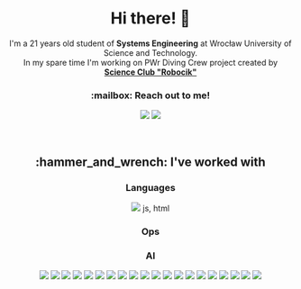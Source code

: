 <h1 align="center">Hi there! 👋</h1>

<p align="center">
  <a>I'm a 21 years old student of <b>Systems Engineering</b> at Wrocław University of Science and Technology.<br>In my spare time I'm working on PWr Diving Crew project created by </a><a href="http://robocik.pwr.edu.pl/"><b>Science Club "Robocik"</b></a>
</p>

<h3 align="center">:mailbox: Reach out to me!</h3>

<p align="center">
  <a href="https://www.linkedin.com/in/jamnicki/"><img src="https://img.shields.io/badge/-jamnicki-0e76a8?style=flat&labelColor=0e76a8&logo=linkedin&logoColor=white" /></a>
  <a href="mailto:jedrzej.jamnicki@gmail.com"><img src="https://img.shields.io/badge/-jedrzej.jamnicki-c0392b?style=flat&labelColor=c0392b&logo=gmail&logoColor=white" /></a>
</p>

<br>
<h2 align="center">:hammer_and_wrench: I've worked with</h3>

<h3 align="center">Languages</h3>
<p align="center">
  <a><img src="https://img.shields.io/badge/-Python-1F4362?style=flat&logo=python&logoColor=F8DB51" /></a>
  js, html
</p>

<h3 align="center">Ops</h3>
<p align="center">
</p>

<h3 align="center">AI</h3>
<p align="center">
  <a><img src="https://img.shields.io/badge/-docker-007bff?style=flat&logo=docker&logoColor=white" /></a>
  <a><img src="https://img.shields.io/badge/-git-F0F0E7?style=flat&logo=git&logoColor=F24D27" /></a>
  <a><img src="https://img.shields.io/badge/-pandas-130654?style=flat&logo=pandas&logoColor=white" /></a>
  <a><img src="https://img.shields.io/badge/-OpenCV-645BFF?style=flat&logo=opencv" /></a>
  <a><img src="https://img.shields.io/badge/-spaCy-white?style=flat&logo=spaCy&logoColor=09A3D5" /></a>
  <a><img src="https://img.shields.io/badge/-PyTorch-white?style=flat&logo=PyTorch&logoColor=EE4C2C" /></a>
  <a><img src="https://img.shields.io/badge/-Tensorflow-lightgray?style=flat&logo=tensorflow&logoColor=FF6F00" /></a>
  <a><img src="https://img.shields.io/badge/-🤗 transformers-gray?style=flat" /></a>
  <a><img src="https://img.shields.io/badge/-🦜️🔗 LangChain-234242?style=flat" /></a>
  <a><img src="https://img.shields.io/badge/-PostgreSQL-4169E1?style=flat&logo=PostgreSQL&logoColor=white" /></a>
  <a><img src="https://img.shields.io/badge/-Redis-DC382D?style=flat&logo=Redis&logoColor=white" /></a>
  <a><img src="https://img.shields.io/badge/-Microsoft SQL Server-CC2927?style=flat&logo=Microsoft SQL Server&logoColor=white" /></a>
  <a><img src="https://img.shields.io/badge/-SQLite-003B57?style=flat&logo=sqlite&logoColor=white" /></a>
  <a><img src="https://img.shields.io/badge/-DVC-13ADC7?style=flat&logo=dvc&logoColor=8F5AD1" /></a>
  <a><img src="https://img.shields.io/badge/-MLflow-0194E2?style=flat&logo=mlflow&logoColor=white" /></a>
  <a><img src="https://img.shields.io/badge/-Pydantic-E92063?style=flat&logo=pydantic&logoColor=white" /></a>
  <a><img src="https://img.shields.io/badge/-Ray-028CF0?style=flat&logo=ray&logoColor=white" /></a>
  <a><img src="https://img.shields.io/badge/-Gunicorn-499848?style=flat&logo=gunicorn&logoColor=white" /></a>
<!--   <a><img src="https://img.shields.io/badge/-LABEL-BCGCOLOR?style=flat&logo=LOGO&logoColor=LOGOCOLOR" /></a> -->
<!--   <a><img src="https://img.shields.io/badge/-LABEL-BCGCOLOR?style=flat&logo=LOGO&logoColor=LOGOCOLOR" /></a> -->
  <a><img src="https://img.shields.io/badge/-Django-092E20?style=flat&logo=django&logoColor=white" /></a>
  <a><img src="https://img.shields.io/badge/-Flask-white?style=flat&logo=flask&logoColor=black" /></a>
</p>

  
<!--
<a href="https://github.com/jamnicki"><img src="https://img.shields.io/badge/-GitHub-181717?style=flat&logo=github" /></a>
<a href="https://gitlab.com/jamnicki"><img src="https://img.shields.io/badge/-GitLab-FCA121?style=flat&logo=gitlab" /></a>
-->
